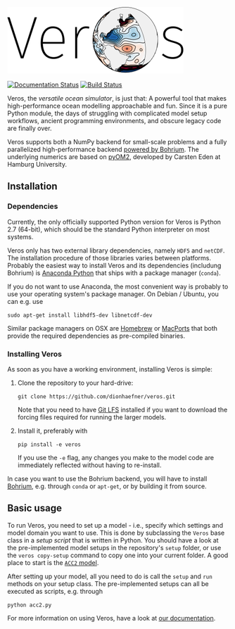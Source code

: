 ![Veros](doc/veros-logo-400px.png?raw=true)

[![Documentation Status](https://readthedocs.org/projects/veros/badge/?version=latest)](http://veros.readthedocs.io/en/latest/?badge=latest) [![Build Status](https://travis-ci.org/dionhaefner/veros.svg?branch=master)](https://travis-ci.org/dionhaefner/veros)

Veros, the *versatile ocean simulator*, is just that: A powerful tool that makes high-performance ocean modelling approachable and fun. Since it is a pure Python module, the days of struggling with complicated model setup workflows, ancient programming environments, and obscure legacy code are finally over.

Veros supports both a NumPy backend for small-scale problems and a fully parallelized high-performance backend [powered by Bohrium](https://github.com/bh107/bohrium). The underlying numerics are based on [pyOM2](https://wiki.cen.uni-hamburg.de/ifm/TO/pyOM2), developed by Carsten Eden at Hamburg University.

## Installation

### Dependencies

Currently, the only officially supported Python version for Veros is Python 2.7 (64-bit), which should be the standard Python interpreter on most systems.

Veros only has two external library dependencies, namely `HDF5` and `netCDF`. The installation procedure of those libraries varies between platforms. Probably the easiest way to install Veros and its dependencies (includung Bohrium) is [Anaconda Python](https://www.continuum.io/downloads) that ships with a package manager (``conda``).

If you do not want to use Anaconda, the most convenient way is probably to use your operating system's package manager. On Debian / Ubuntu, you can e.g. use

    sudo apt-get install libhdf5-dev libnetcdf-dev

Similar package managers on OSX are [Homebrew](https://brew.sh/) or [MacPorts](https://www.macports.org/) that both provide the required dependencies as pre-compiled binaries.

### Installing Veros

As soon as you have a working environment, installing Veros is simple:

1. Clone the repository to your hard-drive:

       git clone https://github.com/dionhaefner/veros.git

   Note that you need to have [Git LFS](https://git-lfs.github.com/) installed if you want to download the forcing files required for running the larger models.

2. Install it, preferably with

       pip install -e veros

   If you use the `-e` flag, any changes you make to the model code are immediately reflected without having to re-install.

In case you want to use the Bohrium backend, you will have to install [Bohrium](https://github.com/bh107/bohrium), e.g. through `conda` or `apt-get`, or by building it from source.

## Basic usage

To run Veros, you need to set up a model - i.e., specify which settings and model domain you want to use. This is done by subclassing the ``Veros`` base class in a *setup script* that is written in Python. You should have a look at the pre-implemented model setups in the repository's ``setup`` folder, or use the ``veros copy-setup`` command to copy one into your current folder. A good place to start is the [``ACC2`` model](https://github.com/dionhaefner/veros/blob/master/setup/acc2/acc2.py).

After setting up your model, all you need to do is call the ``setup`` and ``run`` methods on your setup class. The pre-implemented setups can all be executed as scripts, e.g. through

    python acc2.py

For more information on using Veros, have a look at [our documentation](http://veros.readthedocs.io/en/latest/).
